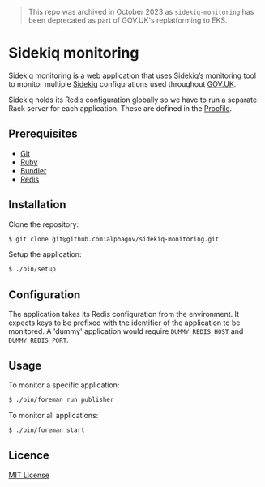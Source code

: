 > This repo was archived in October 2023 as `sidekiq-monitoring` has been deprecated as part of GOV.UK's replatforming to EKS.

# Sidekiq monitoring

Sidekiq monitoring is a web application that uses [Sidekiq’s][sidekiq] [monitoring tool](https://github.com/mperham/sidekiq/wiki/Monitoring#standalone) to monitor multiple [Sidekiq] configurations used throughout [GOV.UK][govuk].

Sidekiq holds its Redis configuration globally so we have to run a separate Rack server for each application. These are defined in the [Procfile](Procfile).

## Prerequisites

* [Git]
* [Ruby]
* [Bundler]
* [Redis]

## Installation

Clone the repository:

```sh
$ git clone git@github.com:alphagov/sidekiq-monitoring.git
```

Setup the application:

```sh
$ ./bin/setup
```

## Configuration

The application takes its Redis configuration from the environment. It expects keys to be prefixed with the identifier of the application to be monitored. A 'dummy' application would require `DUMMY_REDIS_HOST` and `DUMMY_REDIS_PORT`.

## Usage

To monitor a specific application:

```sh
$ ./bin/foreman run publisher
```

To monitor all applications:

```sh
$ ./bin/foreman start
```

[Bundler]: http://bundler.io
[Git]: http://git-scm.com
[GOVUK]: https://www.gov.uk
[Redis]: http://redis.io
[Ruby]: https://www.ruby-lang.org
[Sidekiq]: http://sidekiq.org

## Licence

[MIT License](LICENCE)
